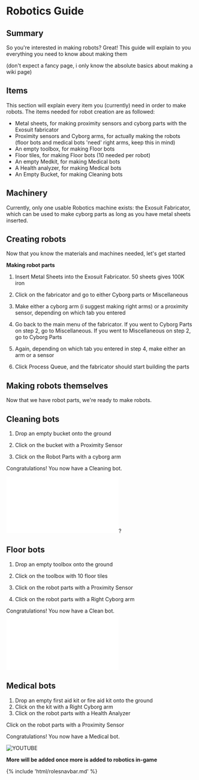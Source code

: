 # Robotics Guide

## Summary

So you're interested in making robots? Great! This guide will explain to you everything you need to know about making them

(don't expect a fancy page, i only know the absolute basics about making a wiki page)

## Items 

This section will explain every item you (currently) need in order to make robots. The items needed for robot creation are as followed:

* Metal sheets, for making proximity sensors and cyborg parts with the Exosuit fabricator
* Proximity sensors and Cyborg arms, for actually making the robots (floor bots and medical bots 'need' right arms, keep this in mind)
* An empty toolbox, for making Floor bots
* Floor tiles, for making Floor bots (10 needed per robot)
* An empty Medkit, for making Medical bots
* A Health analyzer, for making Medical bots
* An Empty Bucket, for making Cleaning bots

## Machinery

Currently, only one usable Robotics machine exists: the Exosuit Fabricator, which can be used to make cyborg parts as long as you have metal sheets inserted.


## Creating robots

Now that you know the materials and machines needed, let's get started



**Making robot parts**

1. Insert Metal Sheets into the Exosuit Fabricator. 50 sheets gives 100K iron

2. Click on the fabricator and go to either Cyborg parts or Miscellaneous

3. Make either a cyborg arm (i suggest making right arms) or a proximity sensor, depending on which tab you entered

4. Go back to the main menu of the fabricator. If you went to Cyborg Parts on step 2, go to Miscellaneous. If you went to Miscellaneous on step 2, go to Cyborg Parts

5. Again, depending on which tab you entered in step 4, make either an arm or a sensor

6. Click Process Queue, and the fabricator should start building the parts

   

## Making robots themselves

Now that we have robot parts, we're ready to make robots.

## Cleaning bots

1. Drop an empty bucket onto the ground

2. Click on the bucket with a Proximity Sensor

3. Click on the Robot Parts with a cyborg arm

Congratulations! You now have a Cleaning bot.

![YOUTUBE](Nvrszqqqeho.md)?

## Floor bots

1. Drop an empty toolbox onto the ground

2. Click on the toolbox with 10 floor tiles

3. Click on the robot parts with a Proximity Sensor

4. Click on the robot parts with a Right Cyborg arm



Congratulations! You now have a Clean bot.
![YOUTUBE](Pwc-bqr-zie.md)

## Medical bots

1. Drop an empty first aid kit or fire aid kit onto the ground
2. Click on the kit with a Right Cyborg arm
3. Click on the robot parts with a Health Analyzer

Click on the robot parts with a Proximity Sensor

Congratulations! You now have a Medical bot.



![YOUTUBE](LcTxIvPBN_k&t)



**More will be added once more is added to robotics in-game**

{% include 'html/rolesnavbar.md' %}
